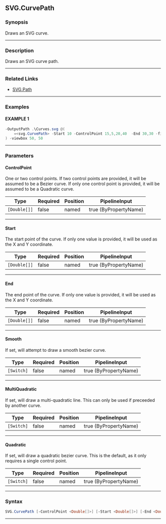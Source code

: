 SVG.CurvePath
-------------
### Synopsis
Draws an SVG curve.

---
### Description

Draws an SVG curve path.

---
### Related Links
* [SVG.Path](SVG.Path.md)



---
### Examples
#### EXAMPLE 1
```PowerShell
-OutputPath .\Curves.svg @(
    =<svg.CurvePath> -Start 10 -ControlPoint 15,5,20,40  -End 30,30 -fill transparent -stroke black
) -viewbox 50, 50
```

---
### Parameters
#### **ControlPoint**

One or two control points.
If two control points are provided, it will be assumed to be a Bezier curve.
If only one control point is provided, it will be assumed to be a Quadratic curve.






|Type        |Required|Position|PipelineInput        |
|------------|--------|--------|---------------------|
|`[Double[]]`|false   |named   |true (ByPropertyName)|



---
#### **Start**

The start point of the curve.
If only one value is provided, it will be used as the X and Y coordinate.






|Type        |Required|Position|PipelineInput        |
|------------|--------|--------|---------------------|
|`[Double[]]`|false   |named   |true (ByPropertyName)|



---
#### **End**

The end point of the curve.
If only one value is provided, it will be used as the X and Y coordinate.






|Type        |Required|Position|PipelineInput        |
|------------|--------|--------|---------------------|
|`[Double[]]`|false   |named   |true (ByPropertyName)|



---
#### **Smooth**

If set, will attempt to draw a smooth bezier curve.






|Type      |Required|Position|PipelineInput        |
|----------|--------|--------|---------------------|
|`[Switch]`|false   |named   |true (ByPropertyName)|



---
#### **MultiQuadratic**

If set, will draw a multi-quadratic line.
This can only be used if preceeded by another curve.






|Type      |Required|Position|PipelineInput        |
|----------|--------|--------|---------------------|
|`[Switch]`|false   |named   |true (ByPropertyName)|



---
#### **Quadratic**

If set, will draw a quadratic bezier curve.
This is the default, as it only requires a single control point.






|Type      |Required|Position|PipelineInput        |
|----------|--------|--------|---------------------|
|`[Switch]`|false   |named   |true (ByPropertyName)|



---
### Syntax
```PowerShell
SVG.CurvePath [-ControlPoint <Double[]>] [-Start <Double[]>] [-End <Double[]>] [-Smooth] [-MultiQuadratic] [-Quadratic] [<CommonParameters>]
```
---
